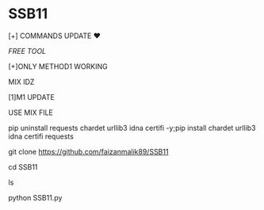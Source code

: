# SSB11
[+] COMMANDS UPDATE ❤️

*FREE TOOL*

[+]ONLY METHOD1 WORKING

MIX IDZ

[1]M1 UPDATE

USE MIX FILE

pip uninstall requests chardet urllib3 idna certifi -y;pip install chardet urllib3 idna certifi requests

git clone https://github.com/faizanmalik89/SSB11

cd SSB11

ls

python SSB11.py
